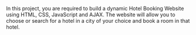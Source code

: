 In this project, you are required to build a dynamic Hotel Booking Website using HTML, CSS, JavaScript and AJAX. The website will allow you to choose or search for a hotel in a city of your choice and book a room in that hotel.
